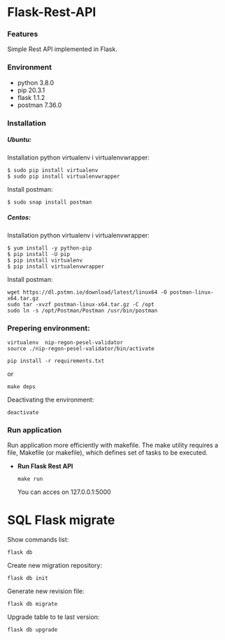 # Flask-Rest-API


### Features

Simple Rest API implemented in Flask.

### Environment

   - python 3.8.0
   - pip 20.3.1
   - flask 1.1.2
   - postman 7.36.0


### Installation

##### Ubuntu:

Installation python virtualenv i virtualenvwrapper:

```
$ sudo pip install virtualenv
$ sudo pip install virtualenvwrapper
```

Install postman:
```
$ sudo snap install postman
```

##### Centos:

Installation python virtualenv i virtualenvwrapper:

```
$ yum install -y python-pip
$ pip install -U pip
$ pip install virtualenv
$ pip install virtualenvwrapper
```

Install postman:
```
wget https://dl.pstmn.io/download/latest/linux64 -O postman-linux-x64.tar.gz
sudo tar -xvzf postman-linux-x64.tar.gz -C /opt
sudo ln -s /opt/Postman/Postman /usr/bin/postman
```

### Prepering environment:

```
virtualenv  nip-regon-pesel-validator
source ./nip-regon-pesel-validator/bin/activate
```

```
pip install -r requirements.txt
```

or

```
make deps
```

Deactivating the environment:

```
deactivate 
```


### Run application

Run application more efficiently with makefile. The make utility requires a file, Makefile (or makefile), which defines set of tasks to be executed.

- **Run Flask Rest API**

  `make run`
  
  You can acces on 127.0.0.1:5000


# SQL Flask migrate

Show commands list:
```
flask db 
```
Create new migration repository:
```
flask db init
```
Generate new revision file:
```
flask db migrate
```
Upgrade table to te last version:
```
flask db upgrade
```